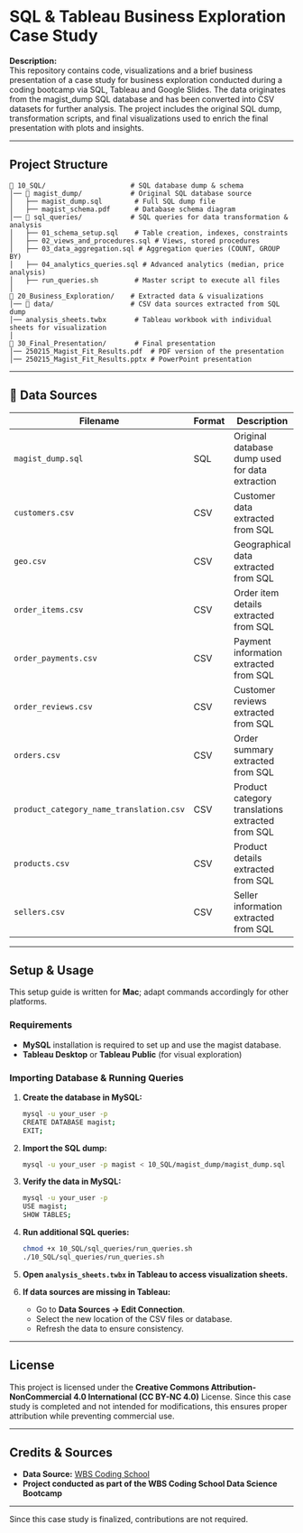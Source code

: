 # SQL & Tableau Business Exploration Case Study

**Description:**  
This repository contains code, visualizations and a brief business presentation of a case study for business exploration conducted during a coding bootcamp via SQL, Tableau and Google Slides. The data originates from the magist_dump SQL database and has been converted into CSV datasets for further analysis. The project includes the original SQL dump, transformation scripts, and final visualizations used to enrich the final presentation with plots and insights.

---

## Project Structure

```
📂 10_SQL/                     # SQL database dump & schema
│── 📁 magist_dump/            # Original SQL database source
│   ├── magist_dump.sql        # Full SQL dump file
│   ├── magist_schema.pdf      # Database schema diagram
│── 📁 sql_queries/            # SQL queries for data transformation & analysis
│   ├── 01_schema_setup.sql    # Table creation, indexes, constraints
│   ├── 02_views_and_procedures.sql # Views, stored procedures
│   ├── 03_data_aggregation.sql # Aggregation queries (COUNT, GROUP BY)
│   ├── 04_analytics_queries.sql # Advanced analytics (median, price analysis)
│   ├── run_queries.sh         # Master script to execute all files
│
📂 20_Business_Exploration/    # Extracted data & visualizations
│── 📁 data/                   # CSV data sources extracted from SQL dump
│── analysis_sheets.twbx       # Tableau workbook with individual sheets for visualization
│
📂 30_Final_Presentation/       # Final presentation
│── 250215_Magist_Fit_Results.pdf  # PDF version of the presentation
│── 250215_Magist_Fit_Results.pptx # PowerPoint presentation
```

---

## 📂 Data Sources

| Filename                            | Format  | Description                                  |
| ------------------------------------ | ------- | -------------------------------------------- |
| `magist_dump.sql`                    | SQL     | Original database dump used for data extraction  |
| `customers.csv`                      | CSV     | Customer data extracted from SQL                 |
| `geo.csv`                            | CSV     | Geographical data extracted from SQL             |
| `order_items.csv`                    | CSV     | Order item details extracted from SQL            |
| `order_payments.csv`                 | CSV     | Payment information extracted from SQL           |
| `order_reviews.csv`                  | CSV     | Customer reviews extracted from SQL              |
| `orders.csv`                         | CSV     | Order summary extracted from SQL                 |
| `product_category_name_translation.csv` | CSV | Product category translations extracted from SQL |
| `products.csv`                       | CSV     | Product details extracted from SQL               |
| `sellers.csv`                        | CSV     | Seller information extracted from SQL            |

---

## Setup & Usage

This setup guide is written for **Mac**; adapt commands accordingly for other platforms.

### Requirements

- **MySQL** installation is required to set up and use the magist database.
- **Tableau Desktop** or **Tableau Public** (for visual exploration)

### Importing Database & Running Queries

1. **Create the database in MySQL:**
   ```sh
   mysql -u your_user -p
   CREATE DATABASE magist;
   EXIT;
   ```

2. **Import the SQL dump:**
   ```sh
   mysql -u your_user -p magist < 10_SQL/magist_dump/magist_dump.sql
   ```

3. **Verify the data in MySQL:**
   ```sh
   mysql -u your_user -p
   USE magist;
   SHOW TABLES;
   ```

4. **Run additional SQL queries:**
   ```sh
   chmod +x 10_SQL/sql_queries/run_queries.sh
   ./10_SQL/sql_queries/run_queries.sh
   ```

5. **Open `analysis_sheets.twbx` in Tableau to access visualization sheets.**

6. **If data sources are missing in Tableau:**
   - Go to **Data Sources → Edit Connection**.
   - Select the new location of the CSV files or database.
   - Refresh the data to ensure consistency.

---

## License

This project is licensed under the **Creative Commons Attribution-NonCommercial 4.0 International (CC BY-NC 4.0)** License. Since this case study is completed and not intended for modifications, this ensures proper attribution while preventing commercial use.

---

## Credits & Sources

- **Data Source:** [WBS Coding School](https://www.wbscodingschool.com/)
- **Project conducted as part of the WBS Coding School Data Science Bootcamp**

---

Since this case study is finalized, contributions are not required.
